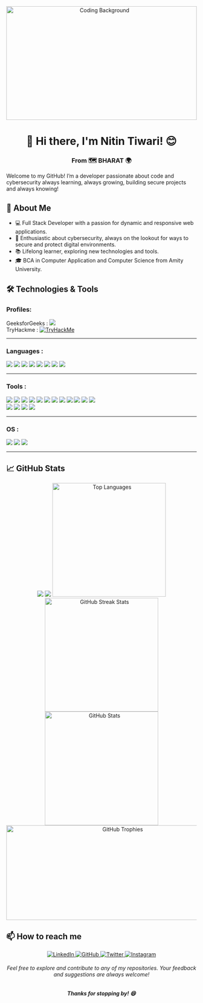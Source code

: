 <div align="center">
  <img src="https://images.pexels.com/photos/97077/pexels-photo-97077.jpeg" alt="Coding Background" style="width:100%; height:300px; object-fit:cover;" />
</div>

<div align="center">
  <h1>👋 Hi there, I'm Nitin Tiwari! 😊</h1>
  <h3>From 🗺️ BHARAT 🌍</h3>
</div>
  <p>Welcome to my GitHub! I’m a developer passionate about code and cybersecurity always learning, always growing, building secure projects and always knowing!</p>


## 🚀 About Me
<ul>
  <li>💻 Full Stack Developer with a passion for dynamic and responsive web applications.</li>
  <li>🔐 Enthusiastic about cybersecurity, always on the lookout for ways to secure and protect digital environments.</li>
  <li>📚 Lifelong learner, exploring new technologies and tools.</li>
  <li>🎓 BCA in Computer Application and Computer Science from Amity University.</li>
</ul>

## 🛠️ Technologies & Tools 

### Profiles:
  GeeksforGeeks : <a href="https://www.geeksforgeeks.org/user/nitintr/">
  <img src="https://img.shields.io/badge/GeeksforGeeks-4CB990?style=for-the-badge&logo=GeeksforGeeks&logoColor=white"/>
  <a><br>
  TryHackme     : <a href="https://tryhackme.com/p/nitintr788"><img src="https://tryhackme-badges.s3.amazonaws.com/nitintr788.png" alt="TryHackMe"><a>
  <hr>
  
### Languages :
<div>
  <img src="https://img.shields.io/badge/C-6B478E?style=flat-square&logo=c&logoColor=white"/>
  <img src="https://img.shields.io/badge/-Python-3776AB?style=flat-square&logo=python&logoColor=white"/>
  <img src="https://img.shields.io/badge/-JavaScript-F7DF1E?style=flat-square&logo=javascript&logoColor=black"/>
  <img src="https://img.shields.io/badge/Java-007396?style=for-the-badge&logo=java&logoColor=white"/>
  <img src="https://img.shields.io/badge/Dart-0175C2?style=for-the-badge&logo=dart&logoColor=white"/>
  <img src="https://img.shields.io/badge/TypeScript-3178C6?style=for-thebadge&logo=typescript&logoColor=white"/>
<img src="https://img.shields.io/badge/-HTML5-E34F26?style=flat-square&logo=html5&logoColor=white"/>
  <img src="https://img.shields.io/badge/-CSS3-1572B6?style=flat-square&logo=css3"/>
  
</div>
<hr>

### Tools :

<div align="">
  <img src="https://img.shields.io/badge/-React-61DAFB?style=flat-square&logo=react&logoColor=black"/>
  <img src="https://img.shields.io/badge/-Node.js-339933?style=flat-square&logo=node.js&logoColor=white"/>
  <img src="https://img.shields.io/badge/-Git-F05032?style=flat-square&logo=git&logoColor=white"/>
  <img src="https://img.shields.io/badge/-Docker-2496ED?style=flat-square&logo=docker&logoColor=white"/>
  <img src="https://img.shields.io/badge/-VS%20Code-007ACC?style=flat-square&logo=visual-studio-code&logoColor=white"/>
  <img src="https://img.shields.io/badge/-Bootstrap-563D7C?style=flat-square&logo=bootstrap&logoColor=white"/>
  <img src="https://img.shields.io/badge/-Tailwind%20CSS-38B2AC?style=flat-square&logo=tailwind-css&logoColor=white"/>
  <img src="https://img.shields.io/badge/-Flutter-02569B?style=flat-square&logo=flutter&logoColor=white"/>
  <img src="https://img.shields.io/badge/-TensorFlow-FF6F00?style=flat-square&logo=tensorflow&logoColor=white"/>
  <img src="https://img.shields.io/badge/-scikit--learn-F7931E?style=flat-square&logo=scikit-learn&logoColor=white"/>
  <img src="https://img.shields.io/badge/Google%20Cloud%20-FFE084?style=flat-square&logo=google%20cloud&logoColor=white"/>
  <img src="https://img.shields.io/badge/AWS%20-E5C976?style=flat-square&logo=Amazon&logoColor=white"/>
<br>
  <img src="https://img.shields.io/badge/SQL-4479A1?style=for-the-badge&logo=postgresql&logoColor=white"/>
  <img src="https://img.shields.io/badge/MongoDB-47A248?style=for-the-badge&logo=mongodb&logoColor=white"/>
<img src="https://img.shields.io/badge/Unity-000000?style=for-the-badge&logo=unity&logoColor=white"/>
<img src="https://img.shields.io/badge/Blender-F5792A?style=for-the-badge&logo=blender&logoColor=white"/>
</div>
<hr>

### OS :
<div>
 <img src="https://img.shields.io/badge/MAC%20OS%20-949494?style=flat-square&logo=macos&logoColor=white"/>
  <img src="https://img.shields.io/badge/Windows%20-1564B2?style=flat-square&logo=windows&logoColor=white"/> 
  <img src="https://img.shields.io/badge/Kali%20Linux%20%20-CB6651?style=flat-square&logo=kalilinux&logoColor=white"/>
</div>
<hr>

## 📈 GitHub Stats
<div align="center">

  
  <img src="https://holopin.me/thedarknight01">
  <img src="https://holopin.me/udaytr">
  
<img src="https://github-readme-stats.vercel.app/api/top-langs?username=thedarknight01&show_icons=true&locale=en&layout=compact&theme=radical&disable_animations=true" alt="Top Languages" style="width:300px;hieght:200px" />
  
  <img src="https://github-readme-streak-stats.herokuapp.com/?user=thedarknight01&theme=radical" alt="GitHub Streak Stats" style="width:300px;hieght:200px" />

  <img src="https://github-readme-stats.vercel.app/api?username=thedarknight01&show_icons=true&theme=dark&count_private=true&cache_seconds=1800" alt="GitHub Stats"  style="width:300px;hieght:200px"  />
  <img src="https://github-profile-trophy.vercel.app/?username=thedarknight01&row=2&column=3&theme=gruvbox" height="250px" alt="GitHub Trophies"   style="width:600px;hieght:200px" /> 
</div>

## 📫 How to reach me
<div align="center">
  
  <a href="https://www.linkedin.com/in/nitin-tiwari4/" target="_blank">
    <img src="https://img.shields.io/badge/-LinkedIn-0077B5?style=flat-square&logo=linkedin&logoColor=white" alt="LinkedIn"/>
  </a>
  <a href="https://github.com/thedarknight01" target="_blank">
    <img src="https://img.shields.io/badge/-GitHub-181717?style=flat-square&logo=github&logoColor=white" alt="GitHub"/>
  </a>
  <a href="https://x.com/kratos1051" target="_blank">
    <img src="https://img.shields.io/badge/-Twitter-1DA1F2?style=flat-square&logo=twitter&logoColor=white" alt="Twitter"/>
  </a>
  <a href="https://www.instagram.com/skyy_sooon" target="_blank">
    <img src="https://img.shields.io/badge/-Instagram-E4405F?style=flat-square&logo=instagram&logoColor=white" alt="Instagram"/>
  </a>
</div>

<div align="center">
 
 ###### Feel free to explore and contribute to any of my repositories. Your feedback and suggestions are always welcome!

  ##### Thanks for stopping by! 😄
</div>

